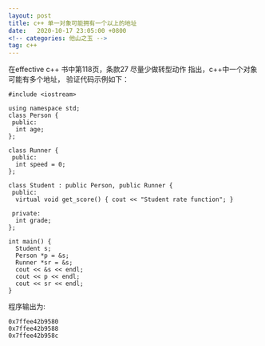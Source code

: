 ```yaml
---
layout: post
title: c++ 单一对象可能拥有一个以上的地址
date:   2020-10-17 23:05:00 +0800
<!-- categories: 他山之玉 -->
tag: c++
---
```


在effective c++ 书中第118页，条款27 尽量少做转型动作 指出，c++中一个对象可能有多个地址，
验证代码示例如下：

```
#include <iostream>

using namespace std;
class Person {
 public:
  int age;
};

class Runner {
 public:
  int speed = 0;
};

class Student : public Person, public Runner {
 public:
  virtual void get_score() { cout << "Student rate function"; }

 private:
  int grade;
};

int main() {
  Student s;
  Person *p = &s;
  Runner *sr = &s;
  cout << &s << endl;
  cout << p << endl;
  cout << sr << endl;
}

```

程序输出为:

```
0x7ffee42b9580
0x7ffee42b9588
0x7ffee42b958c
```
